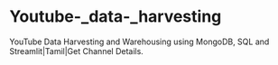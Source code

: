 # Youtube-_data-_harvesting
YouTube Data Harvesting and Warehousing using MongoDB, SQL and Streamlit|Tamil|Get Channel Details.
